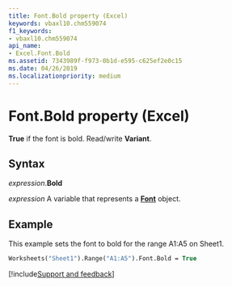 ```yaml
---
title: Font.Bold property (Excel)
keywords: vbaxl10.chm559074
f1_keywords:
- vbaxl10.chm559074
api_name:
- Excel.Font.Bold
ms.assetid: 7343989f-f973-0b1d-e595-c625ef2e0c15
ms.date: 04/26/2019
ms.localizationpriority: medium
---
```



# Font.Bold property (Excel)

**True** if the font is bold. Read/write **Variant**.


## Syntax

_expression_.**Bold**

_expression_ A variable that represents a **[Font](excel.font(object).md)** object.


## Example

This example sets the font to bold for the range A1:A5 on Sheet1.

```vb
Worksheets("Sheet1").Range("A1:A5").Font.Bold = True
```




[!include[Support and feedback](~/includes/feedback-boilerplate.md)]
